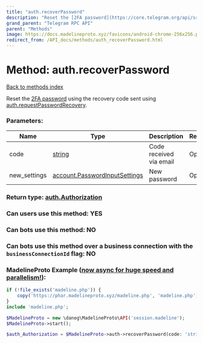 ```yaml
---
title: "auth.recoverPassword"
description: "Reset the [2FA password](https://core.telegram.org/api/srp) using the recovery code sent using [auth.requestPasswordRecovery](../methods/auth.requestPasswordRecovery.html)."
grand_parent: "Telegram RPC API"
parent: "Methods"
image: https://docs.madelineproto.xyz/favicons/android-chrome-256x256.png
redirect_from: /API_docs/methods/auth_recoverPassword.html
---
```

# Method: auth.recoverPassword
[Back to methods index](index.html)



Reset the [2FA password](https://core.telegram.org/api/srp) using the recovery code sent using [auth.requestPasswordRecovery](../methods/auth.requestPasswordRecovery.html).

### Parameters:

| Name     |    Type       | Description | Required |
|----------|---------------|-------------|----------|
|code|[string](/API_docs/types/string.html) | Code received via email | Optional|
|new\_settings|[account.PasswordInputSettings](/API_docs/types/account.PasswordInputSettings.html) | New password | Optional|


### Return type: [auth.Authorization](/API_docs/types/auth.Authorization.html)

### Can users use this method: **YES**


### Can bots use this method: **NO**


### Can bots use this method over a business connection with the `businessConnectionId` flag: **NO**


### MadelineProto Example ([now async for huge speed and parallelism!](https://docs.madelineproto.xyz/docs/ASYNC.html)):


```php
if (!file_exists('madeline.php')) {
    copy('https://phar.madelineproto.xyz/madeline.php', 'madeline.php');
}
include 'madeline.php';

$MadelineProto = new \danog\MadelineProto\API('session.madeline');
$MadelineProto->start();

$auth_Authorization = $MadelineProto->auth->recoverPassword(code: 'string', new_settings: $account.PasswordInputSettings, );
```

